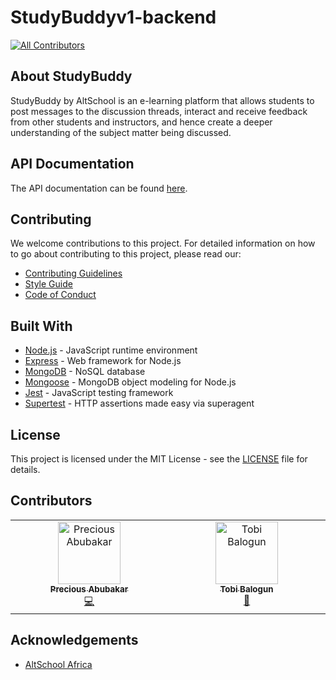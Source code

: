 # StudyBuddyv1-backend

<!-- ALL-CONTRIBUTORS-BADGE:START - Do not remove or modify this section -->

[![All Contributors](https://img.shields.io/badge/all_contributors-2-orange.svg?style=flat-square)](#contributors-)

<!-- ALL-CONTRIBUTORS-BADGE:END -->

## About StudyBuddy

StudyBuddy by AltSchool is an e-learning platform that allows students to post messages to the discussion threads, interact and receive feedback from other students and instructors, and hence create a deeper understanding of the subject matter being discussed.

## API Documentation

The API documentation can be found [here]().

## Contributing

We welcome contributions to this project. For detailed information on how to go about contributing to this project, please read our:

- [Contributing Guidelines](/CONTRIBUTING.md)
- [Style Guide](/CONTRIBUTING.md#style-guide)
- [Code of Conduct](/CODE_OF_CONDUCT.md)

## Built With

- [Node.js](https://nodejs.org/en/) - JavaScript runtime environment
- [Express](https://expressjs.com/) - Web framework for Node.js
- [MongoDB](https://www.mongodb.com/) - NoSQL database
- [Mongoose](https://mongoosejs.com/) - MongoDB object modeling for Node.js
- [Jest](https://jestjs.io/) - JavaScript testing framework
- [Supertest](https://github.com/ladjs/supertest#readme) - HTTP assertions made easy via superagent

## License

This project is licensed under the MIT License - see the [LICENSE](/LICENSE) file for details.

## Contributors

<!-- ALL-CONTRIBUTORS-LIST:START - Do not remove or modify this section -->
<!-- prettier-ignore-start -->
<!-- markdownlint-disable -->
<table>
  <tbody>
    <tr>
      <td align="center" valign="top" width="14.28%"><a href="http://thepda.tech"><img src="https://avatars.githubusercontent.com/u/71160347?v=4?s=100" width="100px;" alt="Precious Abubakar"/><br /><sub><b>Precious Abubakar</b></sub></a><br /><a href="https://github.com/StudyBuddyv1/studybuddyv1-backend/commits?author=misspee007" title="Code">💻</a></td>
      <td align="center" valign="top" width="14.28%"><a href="https://github.com/tobisupreme"><img src="https://avatars.githubusercontent.com/u/98078707?v=4?s=100" width="100px;" alt="Tobi Balogun"/><br /><sub><b>Tobi Balogun</b></sub></a><br /><a href="#maintenance-tobisupreme" title="Maintenance">🚧</a></td>
    </tr>
  </tbody>
</table>

<!-- markdownlint-restore -->
<!-- prettier-ignore-end -->

<!-- ALL-CONTRIBUTORS-LIST:END -->

## Acknowledgements

- [AltSchool Africa](https://www.altschoolafrica.com/schools/engineering)
